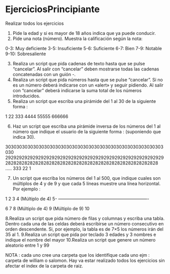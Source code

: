 # EjerciciosPrincipiante
Realizar todos los ejercicios

1. Pide la edad y si es mayor de 18 años indica que ya puede conducir.
2. Pide una nota (número). Muestra la calificación según la nota:

0-3: Muy deficiente
3-5: Insuficiente
5-6: Suficiente
6-7: Bien
7-9: Notable
9-10: Sobresaliente

3. Realiza un script que pida cadenas de texto  hasta que se pulse “cancelar”. Al salir con “cancelar” deben mostrarse todas las cadenas concatenadas con un guión -.
4. Realiza un script que pida números hasta que se pulse “cancelar”. Si no es un número deberá indicarse con un «alert» y seguir pidiendo. Al salir con “cancelar” deberá indicarse la suma total de los números introducidos.
5. Realiza un script que escriba una pirámide del 1 al 30 de la siguiente forma :

1
22
333
4444
55555
666666

6. Haz un script que escriba una pirámide inversa de los números del 1 al número que indique el usuario de la siguiente forma : (suponiendo que indica 30).

303030303030303030303030303030303030303030303030303030303030
2929292929292929292929292929292929292929292929292929292929
28282828282828282828282828282828282828282828282828282828
…..
333
22
1

7. Un script que escriba los números del 1 al 500, que indique cuales son múltiplos de 4 y de 9 y que cada 5 líneas muestre una línea horizontal. Por ejemplo :

1
2
3
4 (Múltiplo de 4)
5-
————————————————————-

6
7
8 (Múltiplo de 4)
9 (Múltiplo de 9)
10


8.Realiza un script que pida número de filas y columnas y escriba una tabla. Dentro cada una de las celdas deberá escribirse un número consecutivo en orden descendente. Si, por ejemplo, la tabla es de 7×5 los números irán del 35 al 1.
9.Realiza un script que pida por teclado 3 edades y 3 nombres e indique el nombre del mayor
10.Realiza un script que genere un número aleatorio entre 1 y 99


NOTA :  cada uno cree una carpeta que los identifique cada uno ejm : carpeta de william o salomon. Hay va estar realizado todos los ejercicios sin afectar el index de la carpeta de raiz.
